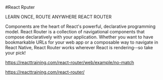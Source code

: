 #React Rputer

LEARN ONCE, ROUTE ANYWHERE
REACT ROUTER <br/>

<p>Components are the heart of React's powerful, declarative programming model. React Router is a collection of navigational components that compose declaratively with your application. Whether you want to have bookmarkable URLs for your web app or a composable way to navigate in React Native, React Router works wherever React is rendering--so take your pick!</p>

https://reacttraining.com/react-router/web/example/no-match

https://reacttraining.com/react-router/
